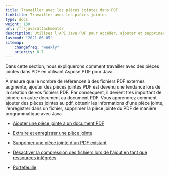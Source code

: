 ```yaml
---
title: Travailler avec les pièces jointes dans PDF 
linktitle: Travailler avec les pièces jointes
type: docs
weight: 130
url: /fr/java/attachments/
description: Utilisez l'API Java PDF pour accéder, ajouter et supprimer des pièces jointes dans les fichiers PDF en utilisant Java dans vos applications. Guide complet avec des exemples de code Java.
lastmod: "2021-06-05"
sitemap:
    changefreq: "weekly"
    priority: 0.7
---
```


Dans cette section, nous expliquerons comment travailler avec des pièces jointes dans PDF en utilisant Aspose.PDF pour Java.

À mesure que le nombre de références à des fichiers PDF externes augmente, ajouter des pièces jointes PDF est devenu une tendance lors de la création de vos fichiers PDF. Par conséquent, il devient très important de joindre un autre document au document PDF. Vous apprendrez comment ajouter des pièces jointes au pdf, obtenir les informations d'une pièce jointe, l'enregistrer dans un fichier, supprimer la pièce jointe du PDF de manière programmatique avec Java.

- [Ajouter une pièce jointe à un document PDF](/pdf/fr/java/add-attachment-to-pdf-document/)
- [Extraire et enregistrer une pièce jointe](/pdf/fr/java/extract-and-save-an-attachment/)

- [Supprimer une pièce jointe d'un PDF existant](/pdf/fr/java/removing-attachment-from-an-existing-pdf/)
- [Désactiver la compression des fichiers lors de l'ajout en tant que ressources intégrées](/pdf/fr/java/disable-files-compression-when-adding-as-embedded-resources/)
- [Portefeuille](/pdf/fr/java/portfolio/)